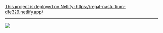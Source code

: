 
<a href="https://regal-nasturtium-dfe329.netlify.app/" target="_blank">
This project is deployed on Netlify: https://regal-nasturtium-dfe329.netlify.app/
</a>
<hr/>
<img src="./public/app.gif">
